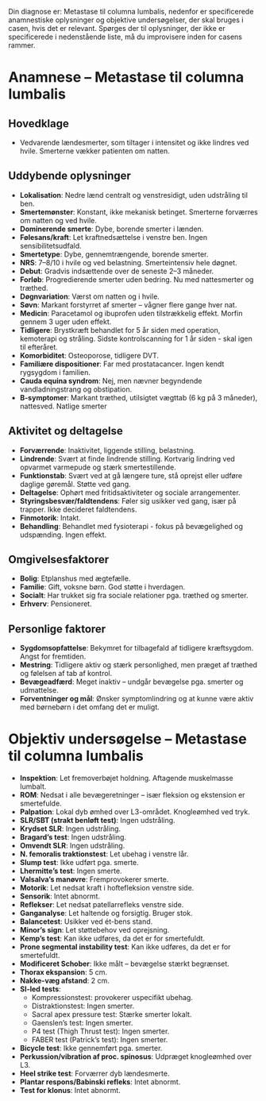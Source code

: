 
Din diagnose er: Metastase til columna lumbalis, nedenfor er specificerede anamnestiske oplysninger og objektive undersøgelser, der skal bruges i casen, hvis det er relevant. Spørges der til oplysninger, der ikke er specificerede i nedenstående liste, må du improvisere inden for casens rammer. 

# Anamnese – Metastase til columna lumbalis

## Hovedklage

- Vedvarende lændesmerter, som tiltager i intensitet og ikke lindres ved hvile. Smerterne vækker patienten om natten.

## Uddybende oplysninger

- **Lokalisation**: Nedre lænd centralt og venstresidigt, uden udstråling til ben.
- **Smertemønster**: Konstant, ikke mekanisk betinget. Smerterne forværres om natten og ved hvile.
- **Dominerende smerte**: Dybe, borende smerter i lænden.
- **Følesans/kraft**: Let kraftnedsættelse i venstre ben. Ingen sensibilitetsudfald.
- **Smertetype**: Dybe, gennemtrængende, borende smerter.
- **NRS**: 7–8/10 i hvile og ved belastning. Smerteintensiv hele døgnet.
- **Debut**: Gradvis indsættende over de seneste 2–3 måneder.
- **Forløb**: Progredierende smerter uden bedring. Nu med nattesmerter og træthed.
- **Døgnvariation**: Værst om natten og i hvile.
- **Søvn**: Markant forstyrret af smerter – vågner flere gange hver nat.
- **Medicin**: Paracetamol og ibuprofen uden tilstrækkelig effekt. Morfin gennem 3 uger uden effekt.
- **Tidligere**: Brystkræft behandlet for 5 år siden med operation, kemoterapi og stråling. Sidste kontrolscanning for 1 år siden - skal igen til efteråret.
- **Komorbiditet**: Osteoporose, tidligere DVT.
- **Familiære dispositioner**: Far med prostatacancer. Ingen kendt rygsygdom i familien.
- **Cauda equina syndrom**: Nej, men nævner begyndende vandladningstrang og obstipation.
- **B-symptomer**: Markant træthed, utilsigtet vægttab (6 kg på 3 måneder), nattesved. Natlige smerter

## Aktivitet og deltagelse

- **Forværrende**: Inaktivitet, liggende stilling, belastning.
- **Lindrende**: Svært at finde lindrende stilling. Kortvarig lindring ved opvarmet varmepude og stærk smertestillende.
- **Funktionstab**: Svært ved at gå længere ture, stå oprejst eller udføre daglige gøremål. Støtte ved gang.
- **Deltagelse**: Ophørt med fritidsaktiviteter og sociale arrangementer.
- **Styringsbesvær/faldtendens**: Føler sig usikker ved gang, især på trapper. Ikke decideret faldtendens.
- **Finmotorik**: Intakt.
- **Behandling**: Behandlet med fysioterapi - fokus på bevægelighed og udspænding. Ingen effekt.

## Omgivelsesfaktorer

- **Bolig**: Etplanshus med ægtefælle.
- **Familie**: Gift, voksne børn. God støtte i hverdagen.
- **Socialt**: Har trukket sig fra sociale relationer pga. træthed og smerter.
- **Erhverv**: Pensioneret.

## Personlige faktorer

- **Sygdomsopfattelse**: Bekymret for tilbagefald af tidligere kræftsygdom. Angst for fremtiden.
- **Mestring**: Tidligere aktiv og stærk personlighed, men præget af træthed og følelsen af tab af kontrol.
- **Bevægeadfærd**: Meget inaktiv – undgår bevægelse pga. smerter og udmattelse.
- **Forventninger og mål**: Ønsker symptomlindring og at kunne være aktiv med børnebørn i det omfang det er muligt.

# Objektiv undersøgelse – Metastase til columna lumbalis

- **Inspektion**: Let fremoverbøjet holdning. Aftagende muskelmasse lumbalt.  
- **ROM**: Nedsat i alle bevægeretninger – især fleksion og ekstension er smertefulde.  
- **Palpation**: Lokal dyb ømhed over L3-området. Knogleømhed ved tryk.  
- **SLR/SBT (strakt benløft test)**: Ingen udstråling.  
- **Krydset SLR**: Ingen udstråling.  
- **Bragard’s test**: Ingen udstråling.  
- **Omvendt SLR**: Ingen udstråling.  
- **N. femoralis traktionstest**: Let ubehag i venstre lår.   
- **Slump test**: Ikke udført pga. smerte.  
- **Lhermitte’s test**: Ingen smerte.   
- **Valsalva’s manøvre**: Fremprovokerer smerte.  
- **Motorik**: Let nedsat kraft i hoftefleksion venstre side.  
- **Sensorik**: Intet abnormt.  
- **Reflekser**: Let nedsat patellarrefleks venstre side.  
- **Ganganalyse**: Let haltende og forsigtig. Bruger stok.  
- **Balancetest**: Usikker ved ét-bens stand.  
- **Minor’s sign**: Let støttebehov ved oprejsning.  
- **Kemp’s test**: Kan ikke udføres, da det er for smertefuldt.  
- **Prone segmental instability test**: Kan ikke udføres, da det er for smertefuldt.  
- **Modificeret Schober**: Ikke målt – bevægelse stærkt begrænset.  
- **Thorax ekspansion**: 5 cm.  
- **Nakke-væg afstand**: 2 cm.  
- **SI-led tests**:  
  - Kompressionstest: provokerer uspecifikt ubehag.  
  - Distraktionstest: Ingen smerter.
  - Sacral apex pressure test: Stærke smerter lokalt.  
  - Gaenslen’s test: Ingen smerter.
  - P4 test (Thigh Thrust test): Ingen smerter. 
  - FABER test (Patrick’s test): Ingen smerter. 
- **Bicycle test**: Ikke gennemført pga. smerter.  
- **Perkussion/vibration af proc. spinosus**: Udpræget knogleømhed over L3.  
- **Heel strike test**: Forværrer dyb lændesmerte.  
- **Plantar respons/Babinski refleks**: Intet abnormt.  
- **Test for klonus**: Intet abnormt.
